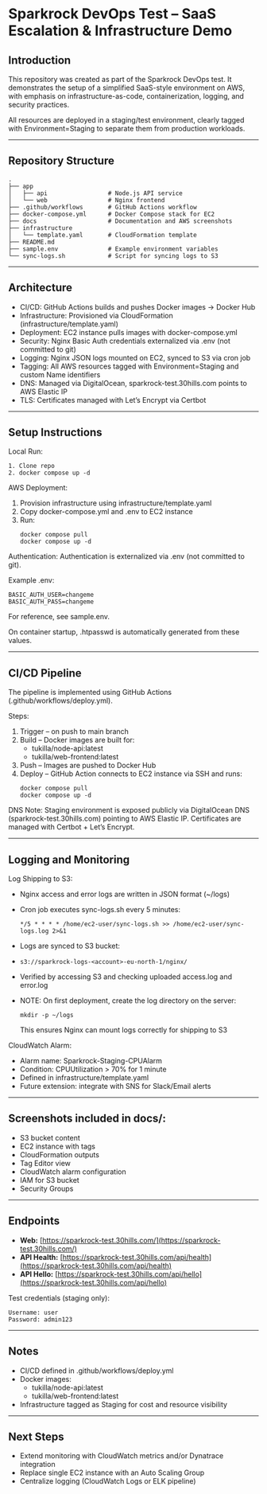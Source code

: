# Sparkrock DevOps Test – SaaS Escalation & Infrastructure Demo

## Introduction
This repository was created as part of the Sparkrock DevOps test.
It demonstrates the setup of a simplified SaaS-style environment on AWS, with emphasis on infrastructure-as-code, containerization, logging, and security practices.

All resources are deployed in a staging/test environment, clearly tagged with Environment=Staging to separate them from production workloads.

---

## Repository Structure
```plaintext
.
├── app
│   ├── api                 # Node.js API service
│   └── web                 # Nginx frontend
├── .github/workflows       # GitHub Actions workflow
├── docker-compose.yml      # Docker Compose stack for EC2
├── docs                    # Documentation and AWS screenshots
├── infrastructure
│   └── template.yaml       # CloudFormation template
├── README.md
├── sample.env              # Example environment variables
└── sync-logs.sh            # Script for syncing logs to S3
```
---

## Architecture
- CI/CD: GitHub Actions builds and pushes Docker images → Docker Hub
- Infrastructure: Provisioned via CloudFormation (infrastructure/template.yaml)
- Deployment: EC2 instance pulls images with docker-compose.yml
- Security: Nginx Basic Auth credentials externalized via .env (not committed to git)
- Logging: Nginx JSON logs mounted on EC2, synced to S3 via cron job
- Tagging: All AWS resources tagged with Environment=Staging and custom Name identifiers
- DNS: Managed via DigitalOcean, sparkrock-test.30hills.com points to AWS Elastic IP
- TLS: Certificates managed with Let’s Encrypt via Certbot

---

## Setup Instructions

Local Run:
```plaintext
1. Clone repo
2. docker compose up -d
```
AWS Deployment:
1. Provision infrastructure using infrastructure/template.yaml
2. Copy docker-compose.yml and .env to EC2 instance
3. Run:
   ```plaintext
   docker compose pull
   docker compose up -d
   ```
Authentication:
Authentication is externalized via .env (not committed to git).

Example .env:
```plaintext
BASIC_AUTH_USER=changeme
BASIC_AUTH_PASS=changeme
```
For reference, see sample.env.

On container startup, .htpasswd is automatically generated from these values.

---

## CI/CD Pipeline
The pipeline is implemented using GitHub Actions (.github/workflows/deploy.yml).

Steps:
1. Trigger – on push to main branch
2. Build – Docker images are built for:
   - tukilla/node-api:latest
   - tukilla/web-frontend:latest
3. Push – Images are pushed to Docker Hub
4. Deploy – GitHub Action connects to EC2 instance via SSH and runs:
   ```plaintext
   docker compose pull
   docker compose up -d
   ```
DNS Note:
Staging environment is exposed publicly via DigitalOcean DNS (sparkrock-test.30hills.com) pointing to AWS Elastic IP.
Certificates are managed with Certbot + Let’s Encrypt.

---

## Logging and Monitoring

Log Shipping to S3:
- Nginx access and error logs are written in JSON format (~/logs)
- Cron job executes sync-logs.sh every 5 minutes:
  ```plaintext
  */5 * * * * /home/ec2-user/sync-logs.sh >> /home/ec2-user/sync-logs.log 2>&1
  ```
- Logs are synced to S3 bucket:
- ```plaintext
  s3://sparkrock-logs-<account>-eu-north-1/nginx/
  ```
- Verified by accessing S3 and checking uploaded access.log and error.log
  
- NOTE: On first deployment, create the log directory on the server:
  ```plaintext
  mkdir -p ~/logs
  ```
  This ensures Nginx can mount logs correctly for shipping to S3
  
CloudWatch Alarm:
- Alarm name: Sparkrock-Staging-CPUAlarm
- Condition: CPUUtilization > 70% for 1 minute
- Defined in infrastructure/template.yaml
- Future extension: integrate with SNS for Slack/Email alerts

---

## Screenshots included in docs/:
- S3 bucket content
- EC2 instance with tags
- CloudFormation outputs
- Tag Editor view
- CloudWatch alarm configuration
- IAM for S3 bucket
- Security Groups

---

## Endpoints
- **Web:** [https://sparkrock-test.30hills.com/](https://sparkrock-test.30hills.com/)
- **API Health:** [https://sparkrock-test.30hills.com/api/health](https://sparkrock-test.30hills.com/api/health)
- **API Hello:** [https://sparkrock-test.30hills.com/api/hello](https://sparkrock-test.30hills.com/api/hello)

Test credentials (staging only):
```plaintext
Username: user
Password: admin123
```
---

## Notes
- CI/CD defined in .github/workflows/deploy.yml
- Docker images:
  - tukilla/node-api:latest
  - tukilla/web-frontend:latest
- Infrastructure tagged as Staging for cost and resource visibility

---

## Next Steps
- Extend monitoring with CloudWatch metrics and/or Dynatrace integration
- Replace single EC2 instance with an Auto Scaling Group
- Centralize logging (CloudWatch Logs or ELK pipeline)

